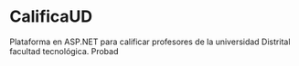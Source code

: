 CalificaUD
==========

Plataforma en ASP.NET para calificar profesores de la universidad Distrital facultad tecnológica.
Probad